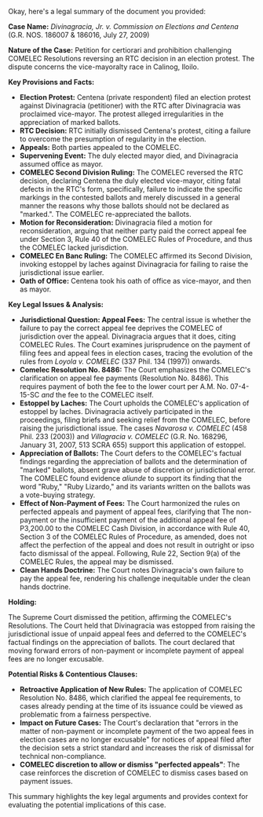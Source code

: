 Okay, here's a legal summary of the document you provided:

**Case Name:** *Divinagracia, Jr. v. Commission on Elections and Centena* (G.R. NOS. 186007 & 186016, July 27, 2009)

**Nature of the Case:** Petition for certiorari and prohibition challenging COMELEC Resolutions reversing an RTC decision in an election protest.  The dispute concerns the vice-mayoralty race in Calinog, Iloilo.

**Key Provisions and Facts:**

*   **Election Protest:** Centena (private respondent) filed an election protest against Divinagracia (petitioner) with the RTC after Divinagracia was proclaimed vice-mayor. The protest alleged irregularities in the appreciation of marked ballots.
*   **RTC Decision:** RTC initially dismissed Centena's protest, citing a failure to overcome the presumption of regularity in the election.
*   **Appeals:** Both parties appealed to the COMELEC.
*   **Supervening Event:**  The duly elected mayor died, and Divinagracia assumed office as mayor.
*   **COMELEC Second Division Ruling:** The COMELEC reversed the RTC decision, declaring Centena the duly elected vice-mayor, citing fatal defects in the RTC's form, specifically, failure to indicate the specific markings in the contested ballots and merely discussed in a general manner the reasons why those ballots should not be declared as "marked.". The COMELEC re-appreciated the ballots.
*   **Motion for Reconsideration:** Divinagracia filed a motion for reconsideration, arguing that neither party paid the correct appeal fee under Section 3, Rule 40 of the COMELEC Rules of Procedure, and thus the COMELEC lacked jurisdiction.
*   **COMELEC En Banc Ruling:** The COMELEC affirmed its Second Division, invoking estoppel by laches against Divinagracia for failing to raise the jurisdictional issue earlier.
*   **Oath of Office:** Centena took his oath of office as vice-mayor, and then as mayor.

**Key Legal Issues & Analysis:**

*   **Jurisdictional Question: Appeal Fees:** The central issue is whether the failure to pay the correct appeal fee deprives the COMELEC of jurisdiction over the appeal. Divinagracia argues that it does, citing COMELEC Rules. The Court examines jurisprudence on the payment of filing fees and appeal fees in election cases, tracing the evolution of the rules from *Loyola v. COMELEC* (337 Phil. 134 (1997)) onwards.
*   **Comelec Resolution No. 8486:** The Court emphasizes the COMELEC's clarification on appeal fee payments (Resolution No. 8486).  This requires payment of both the fee to the lower court per A.M. No. 07-4-15-SC *and* the fee to the COMELEC itself.
*   **Estoppel by Laches:** The Court upholds the COMELEC's application of estoppel by laches. Divinagracia actively participated in the proceedings, filing briefs and seeking relief from the COMELEC, before raising the jurisdictional issue.  The cases *Navarosa v. COMELEC* (458 Phil. 233 (2003)) and *Villagracia v. COMELEC* (G.R. No. 168296, January 31, 2007, 513 SCRA 655) support this application of estoppel.
*   **Appreciation of Ballots:** The Court defers to the COMELEC's factual findings regarding the appreciation of ballots and the determination of "marked" ballots, absent grave abuse of discretion or jurisdictional error. The COMELEC found evidence *aliunde* to support its finding that the word "Ruby," "Ruby Lizardo," and its variants written on the ballots was a vote-buying strategy.
*   **Effect of Non-Payment of Fees:** The Court harmonized the rules on perfected appeals and payment of appeal fees, clarifying that  The non-payment or the insufficient payment of the additional appeal fee of P3,200.00 to the COMELEC Cash Division, in accordance with Rule 40, Section 3 of the COMELEC Rules of Procedure, as amended, does not affect the perfection of the appeal and does not result in outright or ipso facto dismissal of the appeal. Following, Rule 22, Section 9(a) of the COMELEC Rules, the appeal may be dismissed.
*   **Clean Hands Doctrine:** The Court notes Divinagracia's own failure to pay the appeal fee, rendering his challenge inequitable under the clean hands doctrine.

**Holding:**

The Supreme Court dismissed the petition, affirming the COMELEC's Resolutions. The Court held that Divinagracia was estopped from raising the jurisdictional issue of unpaid appeal fees and deferred to the COMELEC's factual findings on the appreciation of ballots. The court declared that moving forward errors of non-payment or incomplete payment of appeal fees are no longer excusable.

**Potential Risks & Contentious Clauses:**

*   **Retroactive Application of New Rules:** The application of COMELEC Resolution No. 8486, which clarified the appeal fee requirements, to cases already pending at the time of its issuance could be viewed as problematic from a fairness perspective.
*   **Impact on Future Cases:** The Court's declaration that "errors in the matter of non-payment or incomplete payment of the two appeal fees in election cases are no longer excusable" for notices of appeal filed after the decision sets a strict standard and increases the risk of dismissal for technical non-compliance.
*   **COMELEC discretion to allow or dismiss "perfected appeals"**: The case reinforces the discretion of COMELEC to dismiss cases based on payment issues.

This summary highlights the key legal arguments and provides context for evaluating the potential implications of this case.
